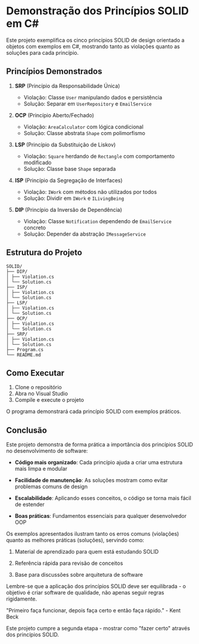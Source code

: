 # Demonstração dos Princípios SOLID em C#

Este projeto exemplifica os cinco princípios SOLID de design orientado a objetos com exemplos em C#, mostrando tanto as violações quanto as soluções para cada princípio.

## Princípios Demonstrados

1. **SRP** (Princípio da Responsabilidade Única)
   - Violação: Classe `User` manipulando dados e persistência
   - Solução: Separar em `UserRepository` e `EmailService`

2. **OCP** (Princípio Aberto/Fechado)
   - Violação: `AreaCalculator` com lógica condicional
   - Solução: Classe abstrata `Shape` com polimorfismo

3. **LSP** (Princípio da Substituição de Liskov)
   - Violação: `Square` herdando de `Rectangle` com comportamento modificado
   - Solução: Classe base `Shape` separada

4. **ISP** (Princípio da Segregação de Interfaces)
   - Violação: `IWork` com métodos não utilizados por todos
   - Solução: Dividir em `IWork` e `ILivingBeing`

5. **DIP** (Princípio da Inversão de Dependência)
   - Violação: Classe `Notification` dependendo de `EmailService` concreto
   - Solução: Depender da abstração `IMessageService`

## Estrutura do Projeto

    SOLID/  
    ├── DIP/  
    │ ├── Violation.cs  
    │ └── Solution.cs  
    ├── ISP/  
    │ ├── Violation.cs  
    │ └── Solution.cs  
    ├── LSP/  
    │ ├── Violation.cs  
    │ └── Solution.cs  
    ├── OCP/  
    │ ├── Violation.cs  
    │ └── Solution.cs  
    ├── SRP/  
    │ ├── Violation.cs  
    │ └── Solution.cs  
    ├── Program.cs  
    └── README.md


## Como Executar

1. Clone o repositório
2. Abra no Visual Studio
3. Compile e execute o projeto

O programa demonstrará cada princípio SOLID com exemplos práticos.


## Conclusão

Este projeto demonstra de forma prática a importância dos princípios SOLID no desenvolvimento de software:

-   **Código mais organizado**: Cada princípio ajuda a criar uma estrutura mais limpa e modular
    
-   **Facilidade de manutenção**: As soluções mostram como evitar problemas comuns de design
    
-   **Escalabilidade**: Aplicando esses conceitos, o código se torna mais fácil de estender
    
-   **Boas práticas**: Fundamentos essenciais para qualquer desenvolvedor OOP
    

Os exemplos apresentados ilustram tanto os erros comuns (violações) quanto as melhores práticas (soluções), servindo como:

1.  Material de aprendizado para quem está estudando SOLID
    
2.  Referência rápida para revisão de conceitos
    
3.  Base para discussões sobre arquitetura de software
    

Lembre-se que a aplicação dos princípios SOLID deve ser equilibrada - o objetivo é criar software de qualidade, não apenas seguir regras rigidamente.

"Primeiro faça funcionar, depois faça certo e então faça rápido." - Kent Beck

Este projeto cumpre a segunda etapa - mostrar como "fazer certo" através dos princípios SOLID.
